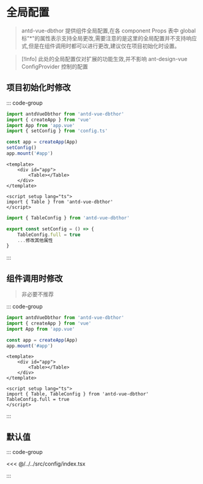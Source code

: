 # 全局配置

> antd-vue-dbthor 提供组件全局配置,在各 component Props 表中 global 标"\*"的属性表示支持全局更改,需要注意的是这里的全局配置并不支持响应式,但是在组件调用时都可以进行更改,建议仅在项目初始化时设置。

> [!Info]
> 此处的全局配置仅对扩展的功能生效,并不影响 ant-design-vue ConfigProvider 控制的配置

## 项目初始化时修改

::: code-group

```ts [main.ts]
import antdVueDbthor from 'antd-vue-dbthor'
import { createApp } from 'vue'
import App from 'app.vue'
import { setConfig } from 'config.ts'

const app = createApp(App)
setConfig()
app.mount('#app')
```

```vue [App.vue]
<template>
    <div id="app">
        <Table></Table>
    </div>
</template>

<script setup lang="ts">
import { Table } from 'antd-vue-dbthor'
</script>
```

```ts [config.ts]
import { TableConfig } from 'antd-vue-dbthor'

export const setConfig = () => {
    TableConfig.full = true
    ...修改其他属性
}
```

:::

## 组件调用时修改

> 非必要不推荐

::: code-group

```ts [main.ts]
import antdVueDbthor from 'antd-vue-dbthor'
import { createApp } from 'vue'
import App from 'app.vue'

const app = createApp(App)
app.mount('#app')
```

```vue [App.vue]
<template>
    <div id="app">
        <Table></Table>
    </div>
</template>

<script setup lang="ts">
import { Table, TableConfig } from 'antd-vue-dbthor'
TableConfig.full = true
</script>
```

:::

## 默认值

::: code-group

<<< @/../../src/config/index.tsx

:::
